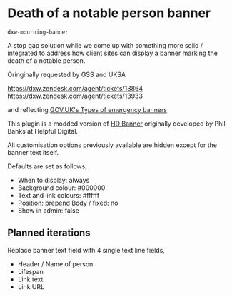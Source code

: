 # Death of a notable person banner
`dxw-mourning-banner`

A stop gap solution while we come up with something more solid / integrated to address how client sites can display a banner marking the death of a notable person.

Oringinally requested by GSS and UKSA

https://dxw.zendesk.com/agent/tickets/13864
https://dxw.zendesk.com/agent/tickets/13933

and reflecting [GOV.UK's Types of emergency banners](https://docs.publishing.service.gov.uk/manual/emergency-publishing.html#types-of-emergency-banners)

This plugin is a modded version of [HD Banner](https://github.com/dxw/hd-banner) originally developed by Phil Banks at Helpful Digital.

All customisation options previously available are hidden except for the banner text itself.

Defaults are set as follows,

- When to display: always
- Background colour: #000000
- Text and link colours: #ffffff
- Position: prepend Body / fixed: no
- Show in admin: false
 
## Planned iterations

Replace banner text field with 4 single text line fields,

- Header / Name of person
- Lifespan
- Link text
- Link URL